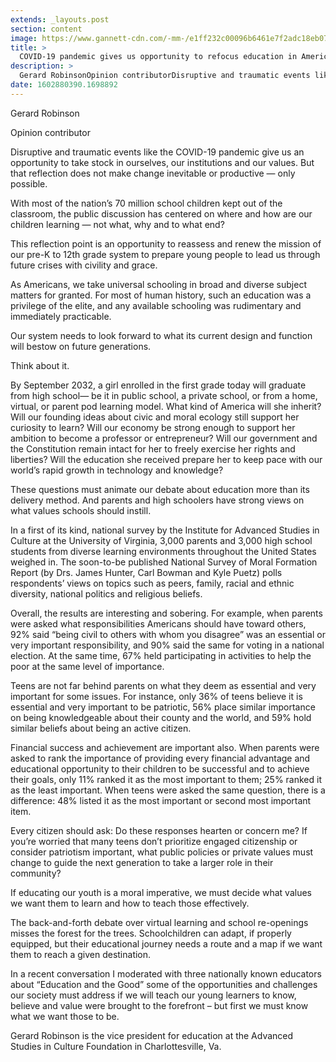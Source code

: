 ```yaml
--- 
extends: _layouts.post 
section: content 
image: https://www.gannett-cdn.com/-mm-/e1ff232c00096b6461e7f2adc18eb07db0c7c9cf/c=0-155-2049-1308/local/-/media/2020/09/27/USATODAY/usatsports/young-student-wearing-a-mask.jpg?width=2049&height=1153&fit=crop&format=pjpg&auto=webp 
title: > 
  COVID-19 pandemic gives us opportunity to refocus education in America 
description: > 
  Gerard RobinsonOpinion contributorDisruptive and traumatic events like the COVID-19 pandemic give us an opportunity to take stock in ourselves, our institutions and our values.For most of human history, such an education was a privilege of the elite, and any available schooling was rudimentary and immediately practicable.Will the education she received prepare her to keep pace with our world’s rapid growth in technology and knowledge?The back-and-forth debate over virtual learning and school re-openings misses the forest for the trees.Gerard Robinson is the vice president for education at the Advanced Studies in Culture Foundation in Charlottesville, Va. 
date: 1602880390.1698892 
--- 
```

Gerard Robinson

Opinion contributor

Disruptive and traumatic events like the COVID-19 pandemic give us an opportunity to take stock in ourselves, our institutions and our values. But that reflection does not make change inevitable or productive — only possible.

With most of the nation’s 70 million school children kept out of the classroom, the public discussion has centered on where and how are our children learning — not what, why and to what end?

This reflection point is an opportunity to reassess and renew the mission of our pre-K to 12th grade system to prepare young people to lead us through future crises with civility and grace.

As Americans, we take universal schooling in broad and diverse subject matters for granted. For most of human history, such an education was a privilege of the elite, and any available schooling was rudimentary and immediately practicable.

Our system needs to look forward to what its current design and function will bestow on future generations.

Think about it.

By September 2032, a girl enrolled in the first grade today will graduate from high school— be it in public school, a private school, or from a home, virtual, or parent pod learning model. What kind of America will she inherit? Will our founding ideas about civic and moral ecology still support her curiosity to learn? Will our economy be strong enough to support her ambition to become a professor or entrepreneur? Will our government and the Constitution remain intact for her to freely exercise her rights and liberties? Will the education she received prepare her to keep pace with our world’s rapid growth in technology and knowledge?

These questions must animate our debate about education more than its delivery method. And parents and high schoolers have strong views on what values schools should instill.

In a first of its kind, national survey by the Institute for Advanced Studies in Culture at the University of Virginia, 3,000 parents and 3,000 high school students from diverse learning environments throughout the United States weighed in. The soon-to-be published National Survey of Moral Formation Report (by Drs. James Hunter, Carl Bowman and Kyle Puetz) polls respondents’ views on topics such as peers, family, racial and ethnic diversity, national politics and religious beliefs.

Overall, the results are interesting and sobering. For example, when parents were asked what responsibilities Americans should have toward others, 92% said “being civil to others with whom you disagree” was an essential or very important responsibility, and 90% said the same for voting in a national election. At the same time, 67% held participating in activities to help the poor at the same level of importance.

Teens are not far behind parents on what they deem as essential and very important for some issues. For instance, only 36% of teens believe it is essential and very important to be patriotic, 56% place similar importance on being knowledgeable about their county and the world, and 59% hold similar beliefs about being an active citizen.

Financial success and achievement are important also. When parents were asked to rank the importance of providing every financial advantage and educational opportunity to their children to be successful and to achieve their goals, only 11% ranked it as the most important to them; 25% ranked it as the least important. When teens were asked the same question, there is a difference: 48% listed it as the most important or second most important item.

Every citizen should ask: Do these responses hearten or concern me? If you’re worried that many teens don’t prioritize engaged citizenship or consider patriotism important, what public policies or private values must change to guide the next generation to take a larger role in their community?

If educating our youth is a moral imperative, we must decide what values we want them to learn and how to teach those effectively.

The back-and-forth debate over virtual learning and school re-openings misses the forest for the trees. Schoolchildren can adapt, if properly equipped, but their educational journey needs a route and a map if we want them to reach a given destination.

In a recent conversation I moderated with three nationally known educators about “Education and the Good” some of the opportunities and challenges our society must address if we will teach our young learners to know, believe and value were brought to the forefront – but first we must know what we want those to be.

Gerard Robinson is the vice president for education at the Advanced Studies in Culture Foundation in Charlottesville, Va.